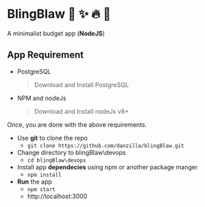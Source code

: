 # BlingBlaw  :green_heart: :sparkles: :fire: :tada:
A minimalist budget app (**NodeJS**)

## App Requirement
- PostgreSQL
	> Download and Install PostgreSQL
- NPM and nodeJs
	> Download and Install nodeJs v8+

Once, you are done with the above requirements.
- Use **git** to clone the repo
	* `git clone https://github.com/danzilla/blingBlaw.git`
- Change directory to blingBlaw\devops
	* `cd blingBlaw\devops`
- Install app **dependecies** using npm or another package manger
	* `npm install`
- **Run** the app
	* `npm start`
	* http://localhost:3000


